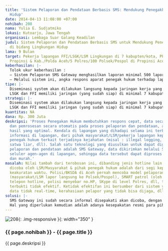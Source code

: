 ```yaml
---
title: 'Sistem Pelaporan dan Pendataan Berbasis SMS: Mendukung Penegakkan Hukum Lingkungan
  Hidup'
date: 2014-04-13 11:08:00 +07:00
nohibah: 208
nama: Yulia E. Sudjatmiko
lokasi: Kutoarjo, Jawa Tengah
organisasi: Lembaga Suar Galang Keadilan
judul: Sistem Pelaporan dan Pendataan Berbasis SMS untuk Mendukung Penegakkan Hukum
  di bidang Lingkungan Hidup
lama: 9 Bulan
target: Pekerja lapangan FFI/LSGK/LSM Lingkungan di 7 kabupten/kota, PPNS di BKSDA/Dishut
  Propinsi & Kab./Polda Aceh/5 Polres/100 Polsek/Pospol di Propinsi Aceh
keberhasilan: |-
  Tolok ukur keberhasilan :
  – Sistem Pelaporan SMS Gateway menghasilkan laporan minimal 500 laporan pantauan/kasus per bulan, selama waktu observasi minimal 4 bulan.
  – Melalui sistem ini, angka respons aparat penegak hukum terhadap laporan masyarakat, minimal 75% dari jumlah laporan yg masuk.
tipe: |-
  Diseminasi system akan dilakukan langsung kepada jaringan kerja yang sudah ada di lapangan dan di ibukota propinsi, yang membutuhkan akses informasi yang cepat, real time dan akurat kepada aparat penegak hukum.
  LSGK dan FFI memiliki jaringan (yang sudah siap) di minimal 7 kabupaten/kota, meliputi komponen LSM/Masyarakat dan Aparat penegak hukum, hingga ke level desa.
strategi: |-
  Diseminasi system akan dilakukan langsung kepada jaringan kerja yang sudah ada di lapangan dan di ibukota propinsi, yang membutuhkan akses informasi yang cepat, real time dan akurat kepada aparat penegak hukum.
  LSGK dan FFI memiliki jaringan (yang sudah siap) di minimal 7 kabupaten/kota, meliputi komponen LSM/Masyarakat dan Aparat penegak hukum, hingga ke level desa. Format SMS pelaporan ditentukan terlebih dahulu, dan menyesuaikan dengan kebutuhan. Format SMS harus sederhana (min 160 karakter), sehingga mudah digunakan oleh agen-agen/pelapor di lapangan, kapanpun, dari tempat yang minim signal coverage sekalipun.
kuantitas: NA
dana: Rp. 300 Juta
deskripsi: 'Proses Penegakan Hukum membutuhkan respons cepat, data secara realtime
  dan pemrosesan secara otomatis pada proses pelaporan dan pendataan, agar tercapai
  hasil yang optimal. Kendala di lapangan yang dihadapi selama ini terkait ketidak-akuratan
  informasi di lapangan, dari pihak masyarakat/LSM/pekerja lapangan kepada mitra aparat
  penegak hukum terkait terjadinya kejahatan (misal : illegal logging, perdagangan
  satwa liar, dll). Salah satu teknologi yang diusulkan untuk dapat digunakan untuk
  pelaporan dan pendataan adalah SMS Gateway, data dikirimkan melalui SMS dari telepon
  seluler agen-agen di lapangan, sehingga data tersebut dapat diproses langsung, cepat
  dan murah.'
masalah: Nilai tambah dari terobosan ini, dibanding jenis hotline lain yang pernah
  dicoba oleh LSM/Masyarakat & pihak penegak hukum adalah dari segi kepraktisan dan
  keakuratan waktu. Polisi/BKSDA di Aceh pernah mencoba model pelaporan konvensional
  (masyarakat/LSM lapor langsung ke Polsek/Pospol), SMART patrol (oleh FFI Int’l),
  telepon hotline, polisi menyebar no.HP, SKype di level Polres, dll, tapi kemudian
  terbukti tidak efektif. Ketidak efektifan ini bersumber dari sistem yang menghasilkan
  data tidak real-time, kerahasiaan pelapor yang tidak bisa dijaga, dll.
solusi: |-
  SMS Gateway ini sudah secara informal disepakati akan dicoba, dengan kolaborasi pihak agen-agen LSM lingkungan di lapangan, para penegak hukum di lapangan, dan anggota masyarakat yang relevan. Ide awal sudah disepakati oleh semua pihak.
  Hal yang diperlukan kemudian adalah adanya kesepakatan resmi para pihak, presentasi system, setup system, pelatihan penggunaan sistem dan monitoring serta evaluasi berkala.
---
```


![208](/static/img/hibahcms/208.png){: .img-responsive }{: width="350" }

### {{ page.nohibah }} - {{ page.title }}

{{ page.deskripsi }}

